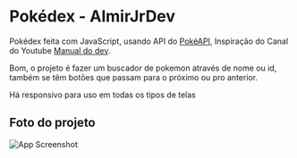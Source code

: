 
# Pokédex - AlmirJrDev

Pokédex feita com JavaScript, usando API do 
 [PokéAPI](https://pokeapi.co/), Inspiração do Canal do Youtube [Manual do dev](https://www.youtube.com/watch?v=SjtdH3dWLa8).

 Bom, o projeto é fazer um buscador de pokemon através de nome ou id, também se têm botões que passam para o próximo ou pro anterior.

 Há responsivo para uso em todas os tipos de telas

 

## Foto do projeto

![App Screenshot](https://via.placeholder.com/468x300?text=App+Screenshot+Here)

